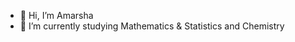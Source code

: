 - 👋 Hi, I’m Amarsha
- 🌱 I’m currently studying Mathematics & Statistics and Chemistry

<!---
Ag62241/Ag62241 is a ✨ special ✨ repository because its `README.md` (this file) appears on your GitHub profile.
You can click the Preview link to take a look at your changes.
--->
